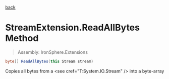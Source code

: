 ﻿

[back](/IronSphere.Extensions/types/StreamExtension)

# StreamExtension.ReadAllBytes Method

> Assembly: IronSphere.Extensions

```csharp
byte[] ReadAllBytes(this Stream stream)
```

Copies all bytes from a &lt;see cref=&quot;T:System.IO.Stream&quot; /&gt; into a byte-array

 